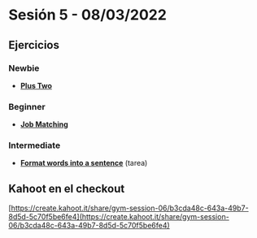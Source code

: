 # Sesión 5 - 08/03/2022


## Ejercicios

### Newbie

- [**Plus Two**](https://github.com/Laboratoria/gym/tree/main/exercises/plus-two/README.md)

### Beginner

- [**Job Matching**](https://github.com/Laboratoria/gym/tree/main/exercises/job-matching/README.md)

### Intermediate

- [**Format words into a sentence**](https://github.com/Laboratoria/gym/tree/main/exercises/format-words/README.md) (tarea)


## Kahoot en el checkout

[https://create.kahoot.it/share/gym-session-06/b3cda48c-643a-49b7-8d5d-5c70f5be6fe4](https://create.kahoot.it/share/gym-session-06/b3cda48c-643a-49b7-8d5d-5c70f5be6fe4)
